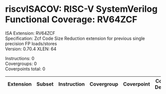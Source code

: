 # riscvISACOV: RISC-V SystemVerilog Functional Coverage: RV64ZCF

ISA Extension: RV64ZCF  
Specification: Zcf Code Size Reduction extension for previous single precision FP loads/stores  
Version:       0.70.4
XLEN:          64 

Instructions:  0  
Covergroups:   0  
Coverpoints total:   0  

| Extension | Subset | Instruction| Covergroup | Coverpoint     | Coverpoint Description | Coverpoint Level  |
| ----------| ------ | ---------- | ---------- | -------------- | ---------------------- | ----------------- |


